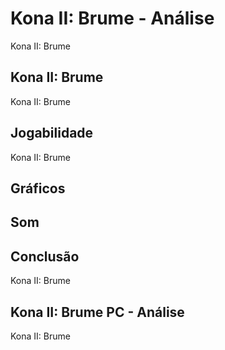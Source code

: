 ---
---

# Kona II: Brume - Análise

Kona II: Brume

## Kona II: Brume

Kona II: Brume

## Jogabilidade

Kona II: Brume

## Gráficos


## Som

## Conclusão

Kona II: Brume

## Kona II: Brume PC - Análise

Kona II: Brume
